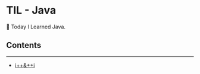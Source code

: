 # TIL - Java

📝 Today I Learned Java.

## Contents

---

- [i++&++i](https://github.com/0xe82de/TIL/blob/master/Java/i++&++i.md)
